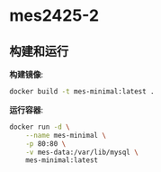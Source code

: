# mes2425-2

## 构建和运行

**构建镜像**:

```bash
docker build -t mes-minimal:latest .
```

**运行容器**:

```bash
docker run -d \
    --name mes-minimal \
    -p 80:80 \
    -v mes-data:/var/lib/mysql \
    mes-minimal:latest
```
